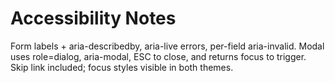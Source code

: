 # Accessibility Notes
Form labels + aria-describedby, aria-live errors, per-field aria-invalid.
Modal uses role=dialog, aria-modal, ESC to close, and returns focus to trigger.
Skip link included; focus styles visible in both themes.
